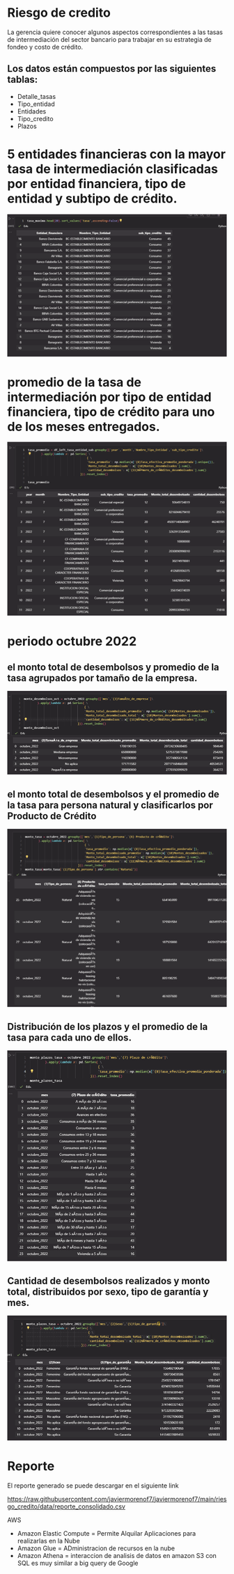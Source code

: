 # Riesgo de credito

La gerencia quiere conocer algunos aspectos correspondientes a las tasas de intermediación del sector bancario para trabajar en su estrategia de fondeo y costo de crédito.

## Los datos están compuestos por las siguientes tablas:

- Detalle_tasas
- Tipo_entidad
- Entidades
- Tipo_credito
- Plazos

# 5 entidades financieras con la mayor tasa de intermediación clasificadas por entidad financiera, tipo de entidad y subtipo de crédito. 

![1](capturas/Captura%20de%20pantalla%202022-11-15%20172500.png)

# promedio de la tasa de intermediación por tipo de entidad financiera, tipo de crédito para uno de los meses entregados.

![1](capturas/Captura%20de%20pantalla%202022-11-15%20172602.png)

# periodo octubre 2022

## el monto total de desembolsos y promedio de la tasa agrupados por tamaño de la empresa.

![1](capturas/Captura%20de%20pantalla%202022-11-15%20172747.png)

## el monto total de desembolsos y el promedio de la tasa para persona natural y clasificarlos por Producto de Crédito

![1](capturas/Captura%20de%20pantalla%202022-11-15%20172821.png)

## Distribución de los plazos y el promedio de la tasa para cada uno de ellos.

![1](capturas/Captura%20de%20pantalla%202022-11-15%20172901.png)

## Cantidad de desembolsos realizados y monto total, distribuidos por sexo, tipo de garantía y mes.

![1](capturas/Captura%20de%20pantalla%202022-11-15%20172925.png)

# Reporte

El reporte generado se puede descargar en el siguiente link

https://raw.githubusercontent.com/javiermorenof7/javiermorenof7/main/riesgo_credito/data/reporte_consolidado.csv

AWS 

 - Amazon Elastic Compute = Permite Alquilar Aplicaciones para realizarlas en la Nube
 - Amazon Glue = ADministracion de recursos en la nube
 - Amazon Athena = interaccion de analisis de datos en amazon S3 con SQL es muy similar a big query de Google


